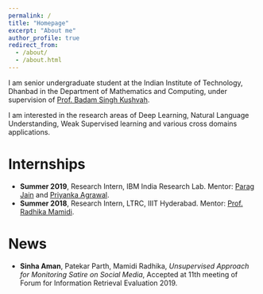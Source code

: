 ```yaml
---
permalink: /
title: "Homepage"
excerpt: "About me"
author_profile: true
redirect_from: 
  - /about/
  - /about.html
---
```


I am senior undergraduate student at the Indian Institute of Technology, Dhanbad in the Department of Mathematics and Computing, under supervision of [Prof. Badam Singh Kushvah](https://www.iitism.ac.in/~bskush/).

I am interested in the research areas of Deep Learning, Natural Language Understanding, Weak Supervised learning and various cross domains applications.

Internships
======
* __Summer 2019__, Research Intern, IBM India Research Lab. Mentor: [Parag Jain](http://parajain.github.io) and [Priyanka Agrawal](https://sites.google.com/site/priyankaagr17/).
* __Summer 2018__, Research Intern, LTRC, IIIT Hyderabad. Mentor: [Prof. Radhika Mamidi](https://sites.google.com/site/radhika41/home?authuser=0).


News
======
* __Sinha Aman__, Patekar Parth, Mamidi Radhika, _Unsupervised Approach for Monitoring Satire on Social Media_, Accepted at 11th meeting of Forum for Information Retrieval Evaluation 2019.


